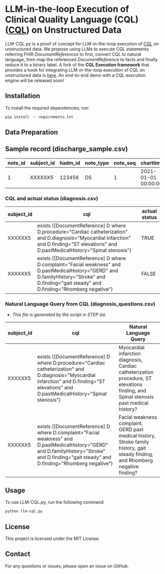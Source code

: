 # LLM-in-the-loop Execution of Clinical Quality Language (CQL) ([CQL](https://cql.hl7.org/)) on Unstructured Data

LLM-CQL.py is a proof of concept for LLM-in-the-loop execution of [CQL](https://cql.hl7.org/) on unstructured data. We propose using LLMs to execute CQL statements referring FHIR *DocumentReferences* to first, convert CQL to natural language, then map the referenced *DocumentReference* to facts and finally reduce it to a binary label. A fork of the **CQL Execution framework** that provides a hook for integrating LLM-in-the-loop execution of CQL on unstructured data is [here](https://github.com/dermatologist/cql-execution). An end-to-end demo with a CQL execution engine will be released soon!

## Installation

To install the required dependencies, run:

```bash
pip install -r requirements.txt
```

## Data Preparation

## Sample record (discharge_sample.csv)
note_id | subject_id | hadm_id | note_type | note_seq | charttime | storetime | text |
| --- | --- | --- | --- | --- | --- | --- | --- |
| 1 | XXXXXX5 | 123456 | DS | 1 | 2021-01-01 00:00:00 | 2021-01-01 00:00:00 | Sample Text

### CQL and actual status (diagnosis.csv)

| subject_id | cql | actual status |
| --- | --- | --- |
| XXXXXX5 | exists ([DocumentReference] D where D.procedure="Cardiac catheterization" and D.diagnosis="Myocardial infarction" and D.finding="ST elevations" and D.pastMedicalHistory="Spinal stenosis") | TRUE
| XXXXXX5 | exists ([DocumentReference] D where D.complaint="Facial weakness" and D.pastMedicalHistory="GERD" and D.familyHistory="Stroke" and D.finding="gait steady" and D.finding="Rhomberg negative") | FALSE

### Natural Language Query from CQL (diagnosis_questions.csv)
* *This file is generated by the script in STEP (a).*

| subject_id | cql | Natural Language Query |
| --- | --- | --- |
| XXXXXX5 | exists ([DocumentReference] D where D.procedure="Cardiac catheterization" and D.diagnosis="Myocardial infarction" and D.finding="ST elevations" and D.pastMedicalHistory="Spinal stenosis") | Myocardial infarction diagnosis, Cardiac catheterization procedure, ST elevations finding, and Spinal stenosis past medical history?
| XXXXXX5 | exists ([DocumentReference] D where D.complaint="Facial weakness" and D.pastMedicalHistory="GERD" and D.familyHistory="Stroke" and D.finding="gait steady" and D.finding="Rhomberg negative") | Facial weakness complaint, GERD past medical history, Stroke family history, gait steady finding, and Rhomberg negative finding?






## Usage

To use LLM-CQL.py, run the following command:

```bash
python llm-cql.py
```


## License

This project is licensed under the MIT License.

## Contact

For any questions or issues, please open an issue on GitHub.
